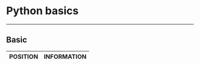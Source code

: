 # Python basics
--------------------------------------------------------------------------------

## Basic 

POSITION|INFORMATION 
--------- | ------


